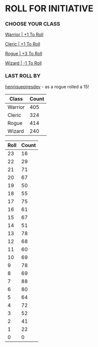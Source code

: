 # ROLL FOR INITIATIVE
### CHOOSE YOUR CLASS

[Warrior | +1 To Roll](https://github.com/benjaminsampica/benjaminsampica/issues/new?title=roll%7Cwarrior&body=Just+click+%27Submit+new+issue%27.)

[Cleric | +1 To Roll](https://github.com/benjaminsampica/benjaminsampica/issues/new?title=roll%7Ccleric&body=Just+click+%27Submit+new+issue%27.)

[Rogue | +3 To Roll](https://github.com/benjaminsampica/benjaminsampica/issues/new?title=roll%7Crogue&body=Just+click+%27Submit+new+issue%27.)

[Wizard | -1 To Roll](https://github.com/benjaminsampica/benjaminsampica/issues/new?title=roll%7Cwizard&body=Just+click+%27Submit+new+issue%27.)
### LAST ROLL BY
[henriquepiresdev](https://www.github.com/henriquepiresdev) - as a rogue rolled a 15!

|Class|Count|
|-|-|
|Warrior|405|
|Cleric|324|
|Rogue|414|
|Wizard|240|

|Roll|Count|
|-|-|
|23|16
|22|29
|21|71
|20|67
|19|50
|18|55
|17|75
|16|61
|15|67
|14|51
|13|78
|12|68
|11|60
|10|69
|9|78
|8|69
|7|88
|6|80
|5|64
|4|72
|3|52
|2|41
|1|22
|0|0
